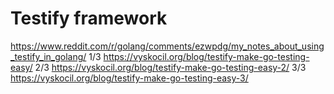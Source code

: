 # Testify framework

https://www.reddit.com/r/golang/comments/ezwpdg/my_notes_about_using_testify_in_golang/
1/3 https://vyskocil.org/blog/testify-make-go-testing-easy/
2/3 https://vyskocil.org/blog/testify-make-go-testing-easy-2/
3/3 https://vyskocil.org/blog/testify-make-go-testing-easy-3/
